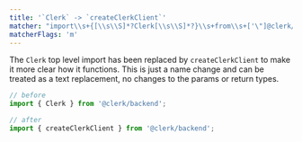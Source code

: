```yaml
---
title: '`Clerk` -> `createClerkClient`'
matcher: "import\\s+{[\\s\\S]*?Clerk[\\s\\S]*?}\\s+from\\s+['\"]@clerk/backend['\"]"
matcherFlags: 'm'
---
```


The `Clerk` top level import has been replaced by `createClerkClient` to make it more clear how it functions. This is just a name change and can be treated as a text replacement, no changes to the params or return types.

```js
// before
import { Clerk } from '@clerk/backend';

// after
import { createClerkClient } from '@clerk/backend';
```
